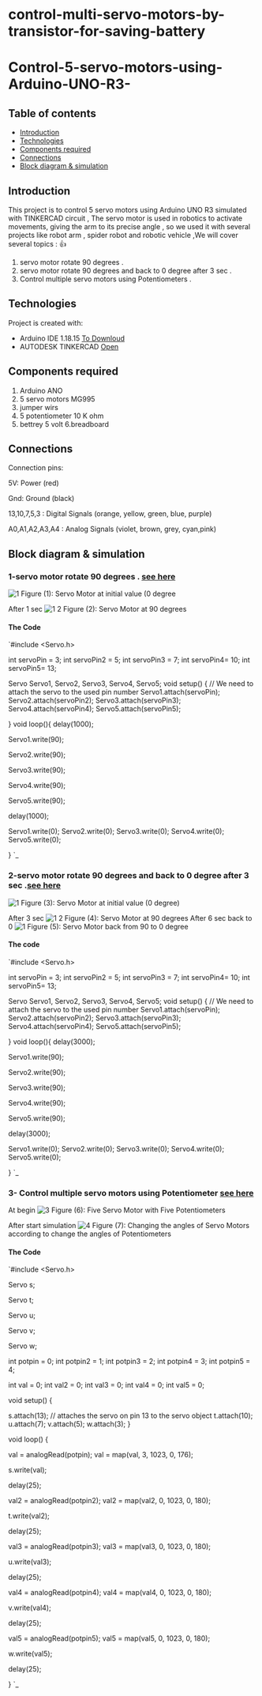 # control-multi-servo-motors-by-transistor-for-saving-battery


# Control-5-servo-motors-using-Arduino-UNO-R3-

## Table of contents
* [Introduction](#Introduction)
* [Technologies](#technologies)
* [Components required](#Components-required)
* [Connections](#Connections)
* [Block diagram & simulation ](#Block-diagram-&-simulation)



## Introduction
This project is to control 5 servo motors using Arduino UNO R3 simulated with TINKERCAD circuit , The servo motor is used in robotics to activate movements, giving the arm to its precise angle , so we used it with several projects like robot arm , spider robot and  robotic vehicle ,We will cover several topics : 👍 
 1. servo motor rotate 90 degrees .
 2. servo motor rotate 90 degrees and back to 0 degree after 3 sec .
 3. Control multiple servo motors using Potentiometers .

## Technologies
Project is created with:
* Arduino IDE 1.18.15 [To Downloud](https://www.arduino.cc/en/software)
* AUTODESK TINKERCAD [Open](https://www.tinkercad.com/)
	
## Components required
1. Arduino ANO
2. 5 servo motors MG995
3. jumper wirs
4. 5 potentiometer 10 K ohm 
5. bettrey  5 volt
6.breadboard

## Connections
Connection pins:

5V:  Power (red)

Gnd: Ground (black)

13,10,7,5,3 : Digital Signals (orange, yellow, green, blue, purple)

A0,A1,A2,A3,A4 : Analog Signals (violet, brown, grey, cyan,pink)

## Block diagram & simulation
### 1-servo motor rotate 90 degrees . [see here](https://www.tinkercad.com/things/gbEAiV1jBww-task-12-/editel?sharecode=BJKBPih72RmLoE9rHIyFUbfSYzqZ60Z83fKnogQJ0Lg)

![1](https://user-images.githubusercontent.com/64277741/122782880-c02eb000-d2b9-11eb-8eb7-d6fee3be6355.PNG)
Figure (1): Servo Motor at initial value (0 degree

After 1 sec
![1 2](https://user-images.githubusercontent.com/64277741/122783332-24ea0a80-d2ba-11eb-81ef-cee1f5e9950c.PNG)
Figure (2): Servo Motor at 90 degrees 

#### The Code 
`#include <Servo.h> 
 
int servoPin = 3;
int servoPin2 = 5;
int servoPin3 = 7;
int servoPin4= 10;
int servoPin5= 13;


 Servo Servo1, Servo2, Servo3, Servo4, Servo5;
void setup() { 
   // We need to attach the servo to the used pin number 
   Servo1.attach(servoPin); 
Servo2.attach(servoPin2);
Servo3.attach(servoPin3); 
Servo4.attach(servoPin4);
Servo5.attach(servoPin5); 
 
}
void loop(){ 
delay(1000); 
  
Servo1.write(90); 
   
Servo2.write(90); 
    
Servo3.write(90); 
   

Servo4.write(90); 


Servo5.write(90); 
  
delay(1000);
  
Servo1.write(0);
Servo2.write(0);
Servo3.write(0);
Servo4.write(0);
Servo5.write(0);




}
`_

### 2-servo motor rotate 90 degrees and back to 0 degree after 3 sec .[see here ](https://www.tinkercad.com/things/gbPPDKDpC4S-task-12-servo-motor-0-90/editel?sharecode=F5nGzvf_Q4hBc8hK6pDw1buUxTyYmv8P1hEopJZUgGc)
![1](https://user-images.githubusercontent.com/64277741/122786121-a5116f80-d2bc-11eb-9a95-e5d2b8a3b9ab.PNG)
Figure (3): Servo Motor at initial value (0 degree)

After 3 sec 
![1 2](https://user-images.githubusercontent.com/64277741/122786155-ae9ad780-d2bc-11eb-8f7c-c81f11a682b0.PNG)
Figure (4): Servo Motor at 90 degrees
After 6 sec back to 0 
![1](https://user-images.githubusercontent.com/64277741/122786121-a5116f80-d2bc-11eb-9a95-e5d2b8a3b9ab.PNG)
Figure (5): Servo Motor back from 90 to 0 degree

#### The code 
`#include <Servo.h> 
 
int servoPin = 3;
int servoPin2 = 5;
int servoPin3 = 7;
int servoPin4= 10;
int servoPin5= 13;


 Servo Servo1, Servo2, Servo3, Servo4, Servo5;
void setup() { 
   // We need to attach the servo to the used pin number 
   Servo1.attach(servoPin); 
Servo2.attach(servoPin2);
Servo3.attach(servoPin3); 
Servo4.attach(servoPin4);
Servo5.attach(servoPin5); 
 
}
void loop(){ 
delay(3000); 
  
Servo1.write(90); 
   
Servo2.write(90); 
    
Servo3.write(90); 
   

Servo4.write(90); 


Servo5.write(90); 
  
delay(3000);
  
Servo1.write(0);
Servo2.write(0);
Servo3.write(0);
Servo4.write(0);
Servo5.write(0);




}
`_


### 3- Control multiple servo motors using Potentiometer [see here](https://www.tinkercad.com/things/jBKW8pofJhZ-task-3-control-servo-motor-using-potentiometer/editel?sharecode=FqY5TjQ9On_IY1DgVje0gg_ci8Gl3PQnv6i9iKbzVOA)
At begin
![3](https://user-images.githubusercontent.com/64277741/122786908-75169c00-d2bd-11eb-9624-60cee51a1ea6.PNG)
Figure (6): Five Servo Motor with Five Potentiometers

After start simulation ![4](https://user-images.githubusercontent.com/64277741/122787141-b3ac5680-d2bd-11eb-97f9-08a8c668f9b1.PNG)
Figure (7): Changing the angles of Servo Motors according to change the angles of Potentiometers

#### The Code 
`#include <Servo.h>

Servo s;

Servo t;

Servo u;

Servo v;

Servo w;



int potpin = 0;
int potpin2 = 1;
int potpin3 = 2;
int potpin4 = 3;
int potpin5 = 4;

int val = 0;
int val2 = 0;
int val3 = 0;
int val4 = 0;
int val5 = 0;


void setup()
{

  s.attach(13);  // attaches the servo on pin 13 to the servo object
  t.attach(10);
  u.attach(7);
  v.attach(5);
  w.attach(3);
}

void loop()
{

val = analogRead(potpin);
val = map(val, 3, 1023, 0, 176);

s.write(val);

delay(25);

val2 = analogRead(potpin2);
val2 = map(val2, 0, 1023, 0, 180);

t.write(val2);

delay(25);

val3 = analogRead(potpin3);
val3 = map(val3, 0, 1023, 0, 180);

u.write(val3);

delay(25);

val4 = analogRead(potpin4);
val4 = map(val4, 0, 1023, 0, 180);

v.write(val4);

delay(25);

val5 = analogRead(potpin5);
val5 = map(val5, 0, 1023, 0, 180);

w.write(val5);

delay(25);

}
`_





